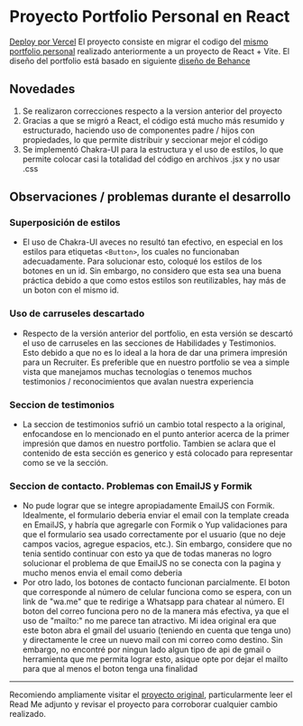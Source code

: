 # Proyecto Portfolio Personal en React

[Deploy por Vercel](https://portfolio-react-eta-gray.vercel.app/)
El proyecto consiste en migrar el codigo del [mismo portfolio personal](https://github.com/SantinoEscoriaza/mi-portfolio) realizado anteriormente a un proyecto de React + Vite. El diseño del portfolio está basado en siguiente [diseño de Behance](https://www.behance.net/gallery/199548441/Portfolio-Web-Design)

## Novedades

1) Se realizaron correcciones respecto a la version anterior del proyecto
2) Gracias a que se migró a React, el código está mucho más resumido y estructurado, haciendo uso de componentes padre / hijos con propiedades, lo que permite distribuir y seccionar mejor el código
3) Se implementó Chakra-UI para la estructura y el uso de estilos, lo que permite colocar casi la totalidad del código en archivos .jsx y no usar .css

## Observaciones / problemas durante el desarrollo
### Superposición de estilos
- El uso de Chakra-UI aveces no resultó tan efectivo, en especial en los estilos para etiquetas `<Button>`, los cuales no funcionaban adecuadamente. Para solucionar esto, coloqué los estilos de los botones en un id. Sin embargo, no considero que esta sea una buena práctica debido a que como estos estilos son reutilizables, hay más de un boton con el mismo id.

### Uso de carruseles descartado
- Respecto de la versión anterior del portfolio, en esta versión se descartó el uso de carruseles en las secciones de Habilidades y Testimonios. Esto debido a que no es lo ideal a la hora de dar una primera impresión para un Recruiter. Es preferible que en nuestro portfolio se vea a simple vista que manejamos muchas tecnologías o tenemos muchos testimonios / reconocimientos que avalan nuestra experiencia

### Seccion de testimonios
- La seccion de testimonios sufrió un cambio total respecto a la original, enfocandose en lo mencionado en el punto anterior acerca de la primer impresión que damos en nuestro portfolio. Tambien se aclara que el contenido de esta sección es generico y está colocado para representar como se ve la sección.

### Seccion de contacto. Problemas con EmailJS y Formik
- No pude lograr que se integre apropiadamente EmailJS con Formik. Idealmente, el formulario deberia enviar el email con la template creada en EmailJS, y habría que agregarle con Formik o Yup validaciones para que el formulario sea usado correctamente por el usuario (que no deje campos vacios, agregue espacios, etc.). Sin embargo, considere que no tenia sentido continuar con esto ya que de todas maneras no logro solucionar el problema de que EmailJS no se conecta con la pagina y mucho menos envia el email como deberia
- Por otro lado, los botones de contacto funcionan parcialmente. El boton que corresponde al número de celular funciona como se espera, con un link de "wa.me" que te redirige a Whatsapp para chatear al número. El boton del correo funciona pero no de la manera más efectiva, ya que el uso de "mailto:" no me parece tan atractivo. Mi idea original era que este boton abra el gmail del usuario (teniendo en cuenta que tenga uno) y directamente le cree un nuevo mail con mi correo como destino. Sin embargo, no encontré por ningun lado algun tipo de api de gmail o herramienta que me permita lograr esto, asique opte por dejar el mailto para que al menos el boton tenga una finalidad

<hr>

Recomiendo ampliamente visitar el [proyecto original](https://github.com/SantinoEscoriaza/mi-portfolio), particularmente leer el Read Me adjunto y revisar el proyecto para corroborar cualquier cambio realizado.